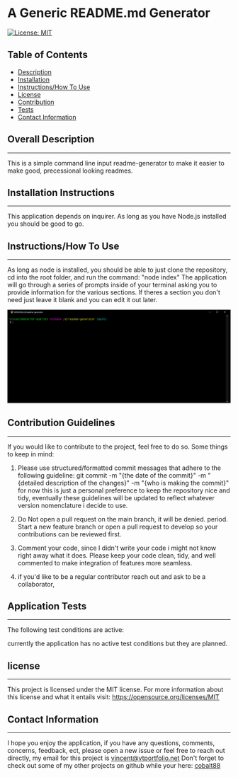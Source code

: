 # A Generic README.md Generator
[![License: MIT](https://img.shields.io/badge/License-MIT-yellow.svg)](https://opensource.org/licenses/MIT)

 ## Table of Contents

- [Description](#overall-description)
- [Installation](#installation-instructions)
- [Instructions/How To Use](#instructions/how-to-use)
- [License](#license)
- [Contribution](#contribution-guidelines)
- [Tests](#application-tests)
- [Contact Information](#contact-information)



 ## Overall Description 
 - - - 

 This is a simple command line input readme-generator to make it easier to make good, precessional looking readmes. 

 ## Installation Instructions
 - - -

 This application depends on inquirer. As long as you have Node.js installed you should be good to go. 

 ## Instructions/How To Use
 - - -
 As long as node is installed, you should be able to just clone the repository, cd into the root folder, and run the command: "node index" 
 The application will go through a series of prompts inside of your terminal asking you to provide information for the various sections. 
 If theres a section you don't need just leave it blank and you can edit it out later. 

 ![caption](./dist/readme_video.gif)


 ## Contribution Guidelines
 - - -
 If you would like to contribute to the project, feel free to do so. Some things to keep in mind:

 1. Please use structured/formatted commit messages that adhere to the following guideline: git commit -m "{the date of the commit}" -m "{detailed description of the changes}" -m "{who is making the commit}"
 for now this is just a personal preference to keep the repository nice and tidy, eventually these guidelines will be updated to reflect whatever version nomenclature i decide to use. 

 2. Do Not open a pull request on the main branch, it will be denied. period. Start a new feature branch or open a pull request to develop so your contributions can be reviewed first. 

 3. Comment your code, since I didn't write your code i might not know right away what it does. Please keep your code clean, tidy, and well commented to make integration of features more seamless. 

 4. if you'd like to be a regular contributor reach out and ask to be a collaborator, 

 ## Application Tests
 - - -
 The following test conditions are active:

 currently the application has no active test conditions but they are planned.



## license
  - - - 
  This project is licensed under the MIT license.
  For more information about this license and what it entails visit: https://opensource.org/licenses/MIT

 ## Contact Information
 - - -
I hope you enjoy the application, if you have any questions, comments, concerns, feedback, ect, 
please open a new issue or feel free to reach out directly, my email for this project is vincent@vtportfolio.net
Don't forget to check out some of my other projects on github while your here: [cobalt88](https://github.com/undefined)